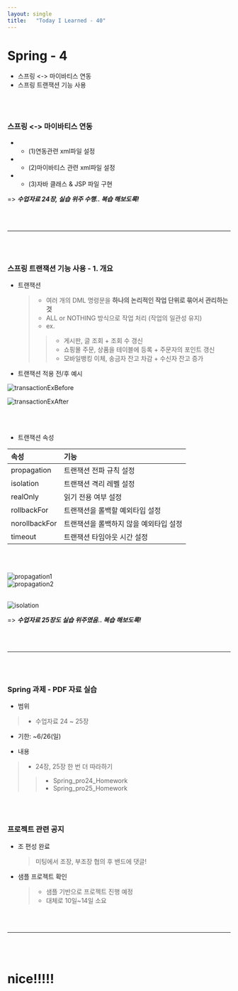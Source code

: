 ```yaml
---
layout: single
title:   "Today I Learned - 40"
---
```


# Spring - 4
  * 스프링 <-> 마이바티스 연동
  * 스프링 트랜잭션 기능 사용

<br>
<br>

### 스프링 <-> 마이바티스 연동
  * - (1)연동관련 xml파일 설정

  * - (2)마이바티스 관련 xml파일 설정

  * - (3)자바 클래스 & JSP 파일 구현

=> **_수업자료 24장, 실습 위주 수행.. 복습 해보도록!_**

<br>
<br>

* * *

<br>
<br>

### 스프링 트랜잭션 기능 사용 - 1. 개요
  * 트랜잭션
    > * 여러 개의 DML 명령문을 **하나의 논리적인 작업 단위로 묶어서 관리하는 것**
    > * ALL or NOTHING 방식으로 작업 처리 (작업의 일관성 유지)
    > * ex.
    >> * 게시판,  글 조회 + 조회 수 갱신
    >> * 쇼핑몰 주문,  상품을 테이블에 등록 + 주문자의 포인트 갱신
    >> * 모바일뱅킹 이체,  송금자 잔고 차감 + 수신자 잔고 증가

  * 트랜잭션 적용 전/후 예시

![transactionExBefore](http://rightmemory1999.github.io/images/data0607/transactionExBefore.png) <br>

![transactionExAfter](http://rightmemory1999.github.io/images/data0607/transactionExAfter.png) <br>

<br>
<br>

  * 트랜잭션 속성

|속성|기능|
|:---|:---|
|propagation|트랜잭션 전파 규칙 설정|
|isolation|트랜잭션 격리 레벨 설정|
|realOnly|읽기 전용 여부 설정|
|rollbackFor|트랜잭션을 롤백할 예외타입 설정|
|norollbackFor|트랜잭션을 롤백하지 않을 예외타입 설정|
|timeout|트랜잭션 타임아웃 시간 설정|

<br>
<br>

![propagation1](http://rightmemory1999.github.io/images/data0607/propagation1.png) <br>
![propagation2](http://rightmemory1999.github.io/images/data0607/propagation2.png) <br><br>

![isolation](http://rightmemory1999.github.io/images/data0607/isolation.png) <br>


=> **_수업자료 25장도 실습 위주였음.. 복습 해보도록!_**

<br>
<br>

* * *

<br>
<br>

### Spring 과제 - PDF 자료 실습 
* 범위
> * 수업자료 24 ~ 25장

* 기한: ~6/26(일)

* 내용
> * 24장, 25장 한 번 더 따라하기
>> * Spring_pro24_Homework
>> * Spring_pro25_Homework

<br>
<br>

### 프로젝트 관련 공지
  * 조 편성 완료
    > 미팅에서 조장, 부조장 협의 후 밴드에 댓글!

  * 샘플 프로젝트 확인
    > * 샘플 기반으로 프로젝트 진행 예정
    > * 대체로 10일~14일 소요


<br>
<br>

* * *

<br>
<br>

# nice!!!!!
